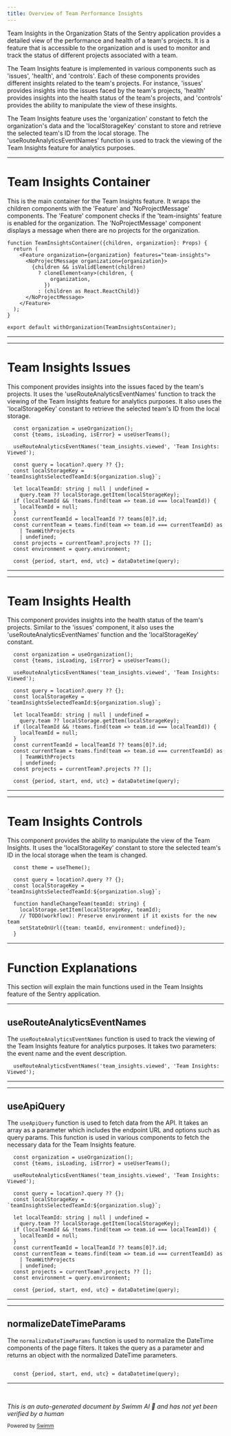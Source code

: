 ```yaml
---
title: Overview of Team Performance Insights
---
```

Team Insights in the Organization Stats of the Sentry application provides a detailed view of the performance and health of a team's projects. It is a feature that is accessible to the organization and is used to monitor and track the status of different projects associated with a team.

The Team Insights feature is implemented in various components such as 'issues', 'health', and 'controls'. Each of these components provides different insights related to the team's projects. For instance, 'issues' provides insights into the issues faced by the team's projects, 'health' provides insights into the health status of the team's projects, and 'controls' provides the ability to manipulate the view of these insights.

The Team Insights feature uses the 'organization' constant to fetch the organization's data and the 'localStorageKey' constant to store and retrieve the selected team's ID from the local storage. The 'useRouteAnalyticsEventNames' function is used to track the viewing of the Team Insights feature for analytics purposes.

<SwmSnippet path="/static/app/views/organizationStats/teamInsights/index.tsx" line="13">

---

# Team Insights Container

This is the main container for the Team Insights feature. It wraps the children components with the 'Feature' and 'NoProjectMessage' components. The 'Feature' component checks if the 'team-insights' feature is enabled for the organization. The 'NoProjectMessage' component displays a message when there are no projects for the organization.

```tsx
function TeamInsightsContainer({children, organization}: Props) {
  return (
    <Feature organization={organization} features="team-insights">
      <NoProjectMessage organization={organization}>
        {children && isValidElement(children)
          ? cloneElement<any>(children, {
              organization,
            })
          : (children as React.ReactChild)}
      </NoProjectMessage>
    </Feature>
  );
}

export default withOrganization(TeamInsightsContainer);
```

---

</SwmSnippet>

<SwmSnippet path="/static/app/views/organizationStats/teamInsights/issues.tsx" line="30">

---

# Team Insights Issues

This component provides insights into the issues faced by the team's projects. It uses the 'useRouteAnalyticsEventNames' function to track the viewing of the Team Insights feature for analytics purposes. It also uses the 'localStorageKey' constant to retrieve the selected team's ID from the local storage.

```tsx
  const organization = useOrganization();
  const {teams, isLoading, isError} = useUserTeams();

  useRouteAnalyticsEventNames('team_insights.viewed', 'Team Insights: Viewed');

  const query = location?.query ?? {};
  const localStorageKey = `teamInsightsSelectedTeamId:${organization.slug}`;

  let localTeamId: string | null | undefined =
    query.team ?? localStorage.getItem(localStorageKey);
  if (localTeamId && !teams.find(team => team.id === localTeamId)) {
    localTeamId = null;
  }
  const currentTeamId = localTeamId ?? teams[0]?.id;
  const currentTeam = teams.find(team => team.id === currentTeamId) as
    | TeamWithProjects
    | undefined;
  const projects = currentTeam?.projects ?? [];
  const environment = query.environment;

  const {period, start, end, utc} = dataDatetime(query);
```

---

</SwmSnippet>

<SwmSnippet path="/static/app/views/organizationStats/teamInsights/health.tsx" line="30">

---

# Team Insights Health

This component provides insights into the health status of the team's projects. Similar to the 'issues' component, it also uses the 'useRouteAnalyticsEventNames' function and the 'localStorageKey' constant.

```tsx
  const organization = useOrganization();
  const {teams, isLoading, isError} = useUserTeams();

  useRouteAnalyticsEventNames('team_insights.viewed', 'Team Insights: Viewed');

  const query = location?.query ?? {};
  const localStorageKey = `teamInsightsSelectedTeamId:${organization.slug}`;

  let localTeamId: string | null | undefined =
    query.team ?? localStorage.getItem(localStorageKey);
  if (localTeamId && !teams.find(team => team.id === localTeamId)) {
    localTeamId = null;
  }
  const currentTeamId = localTeamId ?? teams[0]?.id;
  const currentTeam = teams.find(team => team.id === currentTeamId) as
    | TeamWithProjects
    | undefined;
  const projects = currentTeam?.projects ?? [];

  const {period, start, end, utc} = dataDatetime(query);

```

---

</SwmSnippet>

<SwmSnippet path="/static/app/views/organizationStats/teamInsights/controls.tsx" line="64">

---

# Team Insights Controls

This component provides the ability to manipulate the view of the Team Insights. It uses the 'localStorageKey' constant to store the selected team's ID in the local storage when the team is changed.

```tsx
  const theme = useTheme();

  const query = location?.query ?? {};
  const localStorageKey = `teamInsightsSelectedTeamId:${organization.slug}`;

  function handleChangeTeam(teamId: string) {
    localStorage.setItem(localStorageKey, teamId);
    // TODO(workflow): Preserve environment if it exists for the new team
    setStateOnUrl({team: teamId, environment: undefined});
  }
```

---

</SwmSnippet>

# Function Explanations

This section will explain the main functions used in the Team Insights feature of the Sentry application.

<SwmSnippet path="/static/app/views/organizationStats/teamInsights/issues.tsx" line="33">

---

## useRouteAnalyticsEventNames

The `useRouteAnalyticsEventNames` function is used to track the viewing of the Team Insights feature for analytics purposes. It takes two parameters: the event name and the event description.

```tsx
  useRouteAnalyticsEventNames('team_insights.viewed', 'Team Insights: Viewed');

```

---

</SwmSnippet>

<SwmSnippet path="/static/app/views/organizationStats/teamInsights/issues.tsx" line="30">

---

## useApiQuery

The `useApiQuery` function is used to fetch data from the API. It takes an array as a parameter which includes the endpoint URL and options such as query params. This function is used in various components to fetch the necessary data for the Team Insights feature.

```tsx
  const organization = useOrganization();
  const {teams, isLoading, isError} = useUserTeams();

  useRouteAnalyticsEventNames('team_insights.viewed', 'Team Insights: Viewed');

  const query = location?.query ?? {};
  const localStorageKey = `teamInsightsSelectedTeamId:${organization.slug}`;

  let localTeamId: string | null | undefined =
    query.team ?? localStorage.getItem(localStorageKey);
  if (localTeamId && !teams.find(team => team.id === localTeamId)) {
    localTeamId = null;
  }
  const currentTeamId = localTeamId ?? teams[0]?.id;
  const currentTeam = teams.find(team => team.id === currentTeamId) as
    | TeamWithProjects
    | undefined;
  const projects = currentTeam?.projects ?? [];
  const environment = query.environment;

  const {period, start, end, utc} = dataDatetime(query);
```

---

</SwmSnippet>

<SwmSnippet path="/static/app/views/organizationStats/teamInsights/issues.tsx" line="49">

---

## normalizeDateTimeParams

The `normalizeDateTimeParams` function is used to normalize the DateTime components of the page filters. It takes the query as a parameter and returns an object with the normalized DateTime parameters.

```tsx

  const {period, start, end, utc} = dataDatetime(query);
```

---

</SwmSnippet>

&nbsp;

*This is an auto-generated document by Swimm AI 🌊 and has not yet been verified by a human*

<SwmMeta version="3.0.0" repo-id="Z2l0aHViJTNBJTNBc2VudHJ5LWRlbW8lM0ElM0FTd2ltbS1EZW1v" repo-name="sentry-demo" doc-type="overview"><sup>Powered by [Swimm](/)</sup></SwmMeta>
